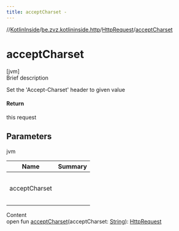```yaml
---
title: acceptCharset -
---
```

//[KotlinInside](../../index.md)/[be.zvz.kotlininside.http](../index.md)/[HttpRequest](index.md)/[acceptCharset](accept-charset.md)



# acceptCharset  
[jvm]  
Brief description  


Set the 'Accept-Charset' header to given value



#### Return  


this request



## Parameters  
  
jvm  
  
|  Name|  Summary| 
|---|---|
| acceptCharset| <br><br><br><br>
  
  
Content  
open fun [acceptCharset](accept-charset.md)(acceptCharset: [String](https://docs.oracle.com/javase/7/docs/api/java/lang/String.html)): [HttpRequest](index.md)  



